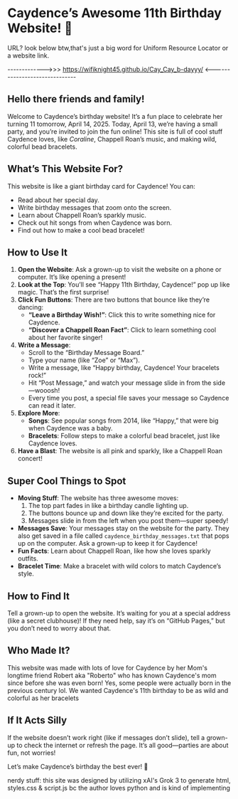 # Caydence’s Awesome 11th Birthday Website! 🎉

URL? look below btw,that's just a big word for Uniform Resource Locator or a website link.

------------->>> https://wifiknight45.github.io/Cay_Cay_b-dayyy/ <------------------------------

## Hello there friends and family!
Welcome to Caydence’s birthday website! It’s a fun place to celebrate her turning 11 tomorrow, April 14, 2025. Today, April 13, we’re having a small party, and you’re invited to join the fun online! This site is full of cool stuff Caydence loves, like *Coraline*, Chappell Roan’s music, and making wild, colorful bead bracelets.

## What’s This Website For?
This website is like a giant birthday card for Caydence! You can:
- Read about her special day.
- Write birthday messages that zoom onto the screen.
- Learn about Chappell Roan’s sparkly music.
- Check out hit songs from when Caydence was born.
- Find out how to make a cool bead bracelet!

## How to Use It
1. **Open the Website**: Ask a grown-up to visit the website on a phone or computer. It’s like opening a present!
2. **Look at the Top**: You’ll see “Happy 11th Birthday, Caydence!” pop up like magic. That’s the first surprise!
3. **Click Fun Buttons**: There are two buttons that bounce like they’re dancing:
   - **“Leave a Birthday Wish!”**: Click this to write something nice for Caydence.
   - **“Discover a Chappell Roan Fact”**: Click to learn something cool about her favorite singer!
4. **Write a Message**:
   - Scroll to the “Birthday Message Board.”
   - Type your name (like “Zoe” or “Max”).
   - Write a message, like “Happy birthday, Caydence! Your bracelets rock!”
   - Hit “Post Message,” and watch your message slide in from the side—wooosh!
   - Every time you post, a special file saves your message so Caydence can read it later.
5. **Explore More**:
   - **Songs**: See popular songs from 2014, like “Happy,” that were big when Caydence was a baby.
   - **Bracelets**: Follow steps to make a colorful bead bracelet, just like Caydence loves.
6. **Have a Blast**: The website is all pink and sparkly, like a Chappell Roan concert!

## Super Cool Things to Spot
- **Moving Stuff**: The website has three awesome moves:
  1. The top part fades in like a birthday candle lighting up.
  2. The buttons bounce up and down like they’re excited for the party.
  3. Messages slide in from the left when you post them—super speedy!
- **Messages Save**: Your messages stay on the website for the party. They also get saved in a file called `caydence_birthday_messages.txt` that pops up on the computer. Ask a grown-up to keep it for Caydence!
- **Fun Facts**: Learn about Chappell Roan, like how she loves sparkly outfits.
- **Bracelet Time**: Make a bracelet with wild colors to match Caydence’s style.

## How to Find It
Tell a grown-up to open the website. It’s waiting for you at a special address (like a secret clubhouse)! If they need help, say it’s on “GitHub Pages,” but you don’t need to worry about that.

## Who Made It?
This website was made with lots of love for Caydence by her Mom's longtime friend Robert aka "Roberto" who has known Caydence's mom since before she was even born! Yes, some people were actually born in the previous century lol. We wanted Caydence's 11th birthday to be as wild and colorful as her bracelets

## If It Acts Silly
If the website doesn’t work right (like if messages don’t slide), tell a grown-up to check the internet or refresh the page. It’s all good—parties are about fun, not worries!

Let’s make Caydence’s birthday the best ever! 🥳

nerdy stuff: this site was designed by utilizing xAI's Grok 3 to generate html, styles.css & script.js bc the author loves python and is kind of implementing 

